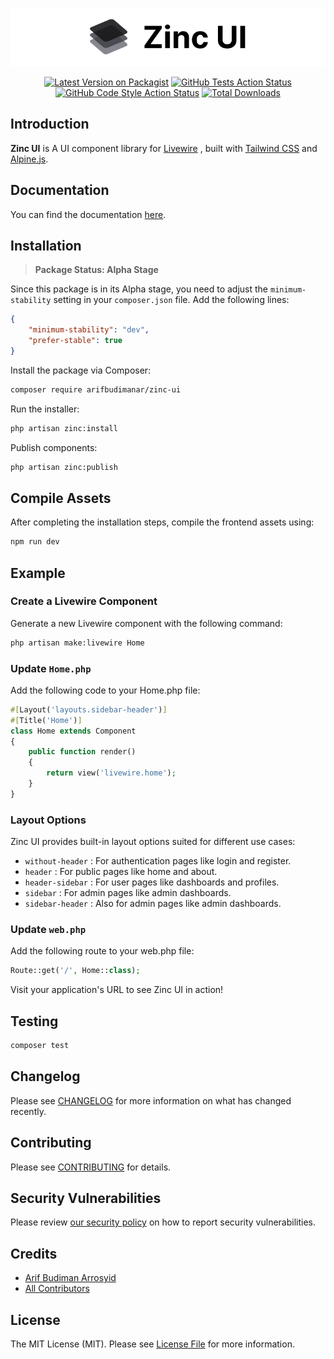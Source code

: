 <p align="center">
    <picture>
        <source srcset="/art/logo-light.svg" media="(prefers-color-scheme: light)">
        <source srcset="/art/logo-dark.svg" media="(prefers-color-scheme: dark)">
        <img src="/art/logo-light.svg" alt="Logo Zinc UI">
    </picture>
</p>

<p align="center">
    <a href="https://packagist.org/packages/arifbudimanar/zinc-ui"><img src="https://img.shields.io/packagist/v/arifbudimanar/zinc-ui.svg?style=flat-square" alt="Latest Version on Packagist"></a>
    <a href="https://packagist.org/packages/arifbudimanar/zinc-ui"><img src="https://img.shields.io/github/actions/workflow/status/arifbudimanar/zinc-ui/run-tests.yml?branch=main&label=tests&style=flat-square" alt="GitHub Tests Action Status"></a>
    <a href="https://packagist.org/packages/arifbudimanar/zinc-ui"><img src="https://img.shields.io/github/actions/workflow/status/arifbudimanar/zinc-ui/fix-php-code-style-issues.yml?branch=main&label=code%20style&style=flat-square" alt="GitHub Code Style Action Status"></a>
    <a href="https://packagist.org/packages/arifbudimanar/zinc-ui"><img src="https://img.shields.io/packagist/dt/arifbudimanar/zinc-ui.svg?style=flat-square" alt="Total Downloads"></a>
</p>

## Introduction

**Zinc UI** is A UI component library for [Livewire](https://livewire.laravel.com/) , built with [Tailwind CSS](https://tailwindcss.com/) and [Alpine.js](https://alpinejs.dev/).

## Documentation

You can find the documentation [here](https://zinc.arifcode.dev/).

## Installation

> **Package Status: Alpha Stage**

Since this package is in its Alpha stage, you need to adjust the `minimum-stability` setting in your `composer.json` file. Add the following lines:

```json
{
    "minimum-stability": "dev",
    "prefer-stable": true
}
```

Install the package via Composer:

```bash
composer require arifbudimanar/zinc-ui
```

Run the installer:

```bash
php artisan zinc:install
```

Publish components:

```bash
php artisan zinc:publish
```

## Compile Assets

After completing the installation steps, compile the frontend assets using:

```bash
npm run dev
```

## Example

### Create a Livewire Component

Generate a new Livewire component with the following command:

```bash
php artisan make:livewire Home
```

### Update `Home.php`

Add the following code to your Home.php file:

```php
#[Layout('layouts.sidebar-header')]
#[Title('Home')]
class Home extends Component
{
    public function render()
    {
        return view('livewire.home');
    }
}
```

### Layout Options

Zinc UI provides built-in layout options suited for different use cases:

-   `without-header` : For authentication pages like login and register.
-   `header` : For public pages like home and about.
-   `header-sidebar` : For user pages like dashboards and profiles.
-   `sidebar` : For admin pages like admin dashboards.
-   `sidebar-header` : Also for admin pages like admin dashboards.

### Update `web.php`

Add the following route to your web.php file:

```php
Route::get('/', Home::class);
```

Visit your application's URL to see Zinc UI in action!

## Testing

```bash
composer test
```

## Changelog

Please see [CHANGELOG](CHANGELOG.md) for more information on what has changed recently.

## Contributing

Please see [CONTRIBUTING](CONTRIBUTING.md) for details.

## Security Vulnerabilities

Please review [our security policy](../../security/policy) on how to report security vulnerabilities.

## Credits

-   [Arif Budiman Arrosyid](https://github.com/arifbudimanar)
-   [All Contributors](../../contributors)

## License

The MIT License (MIT). Please see [License File](LICENSE.md) for more information.
